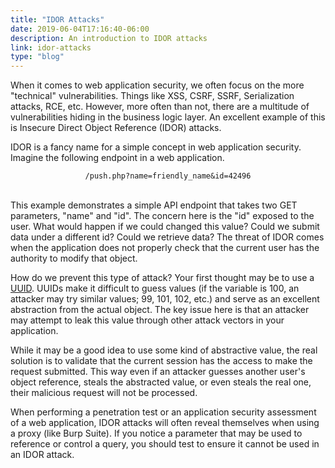 ```yaml
---
title: "IDOR Attacks"
date: 2019-06-04T17:16:40-06:00
description: An introduction to IDOR attacks
link: idor-attacks
type: "blog"
---
```

<p>When it comes to web application security, we often focus on the more "technical" vulnerabilities. Things like XSS, CSRF, SSRF, Serialization attacks, RCE, etc. However, more often than not, there are a multitude of vulnerabilities hiding in the business logic layer. An excellent example of this is Insecure Direct Object Reference (IDOR) attacks.</p><p>IDOR is a fancy name for a simple concept in web application security. Imagine the following endpoint in a web application.</p><center><code>/push.php?name=friendly_name&id=42496</code></center><br><p>This example demonstrates a simple API endpoint that takes two GET parameters, "name" and "id". The concern here is the "id" exposed to the user. What would happen if we could changed this value? Could we submit data under a different id? Could we retrieve data? The threat of IDOR comes when the application does not properly check that the current user has the authority to modify that object.</p><p>How do we prevent this type of attack? Your first thought may be to use a <a href="https://en.wikipedia.org/wiki/Universally_unique_identifier">UUID</a>. UUIDs make it difficult to guess values (if the variable is 100, an attacker may try similar values; 99, 101, 102, etc.) and serve as an excellent abstraction from the actual object. The key issue here is that an attacker may attempt to leak this value through other attack vectors in your application.</p><p>While it may be a good idea to use some kind of abstractive value, the real solution is to validate that the current session has the access to make the request submitted. This way even if an attacker guesses another user's object reference, steals the abstracted value, or even steals the real one, their malicious request will not be processed.</p><p>When performing a penetration test or an application security assessment of a web application, IDOR attacks will often reveal themselves when using a proxy (like Burp Suite). If you notice a parameter that may be used to reference or control a query, you should test to ensure it cannot be used in an IDOR attack.</p>
